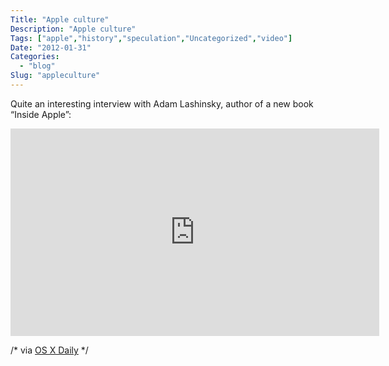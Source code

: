 ```yaml
---
Title: "Apple culture"
Description: "Apple culture"
Tags: ["apple","history","speculation","Uncategorized","video"]
Date: "2012-01-31"
Categories:
  - "blog"
Slug: "appleculture"
---
```

<p>Quite an interesting interview with Adam Lashinsky, author of a new book &#8220;Inside Apple&#8221;:</p><p><iframe width="590" height="332" src="http://www.youtube.com/embed/tOf_2HCX51w?fs=1&#038;feature=oembed" frameborder="0" allowfullscreen></iframe></p><p>/* via <a href="http://osxdaily.com/2012/01/29/author-of-inside-apple-talks-apple-corporate-culture-and-secrecy-video/?utm_source=feedburner&#038;utm_medium=feed&#038;utm_campaign=Feed%3A+osxdaily+%28OS+X+Daily%29" target="_blank">OS X Daily</a> */</p>
